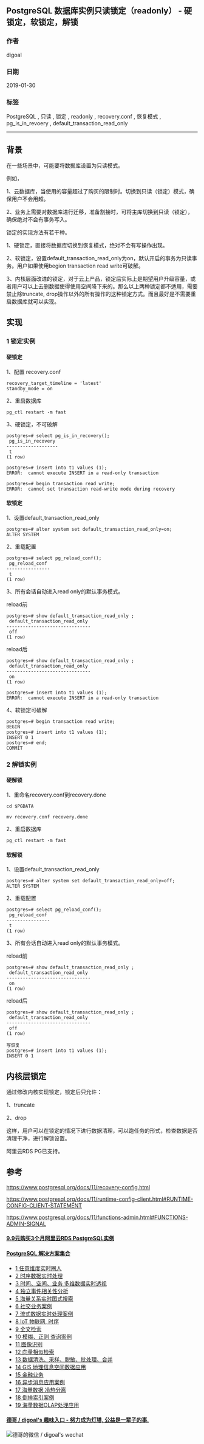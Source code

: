 ## PostgreSQL 数据库实例只读锁定（readonly） - 硬锁定，软锁定，解锁  
                                          
### 作者                                             
digoal                                     
                                      
### 日期                                                                                                         
2019-01-30                                   
                                         
### 标签                                      
PostgreSQL , 只读 , 锁定 , readonly , recovery.conf , 恢复模式 , pg_is_in_revoery , default_transaction_read_only       
                                                                                                            
----                                                                                                      
                                                                                                               
## 背景        
在一些场景中，可能要将数据库设置为只读模式。  
  
例如，  
  
1、云数据库，当使用的容量超过了购买的限制时。切换到只读（锁定）模式，确保用户不会用超。  
  
2、业务上需要对数据库进行迁移，准备割接时，可将主库切换到只读（锁定），确保绝对不会有事务写入。  
  
锁定的实现方法有若干种。  
  
1、硬锁定，直接将数据库切换到恢复模式，绝对不会有写操作出现。  
  
2、软锁定，设置default_transaction_read_only为on，默认开启的事务为只读事务。用户如果使用begion transaction read write可破解。  
  
3、内核层面改进的锁定，对于云上产品，锁定后实际上是期望用户升级容量，或者用户可以上去删数据使得使用空间降下来的。那么以上两种锁定都不适用，需要禁止除truncate, drop操作以外的所有操作的这种锁定方式。而且最好是不需要重启数据库就可以实现。  
  
  
## 实现  
  
### 1 锁定实例  
#### 硬锁定  
1、配置 recovery.conf  
  
```  
recovery_target_timeline = 'latest'  
standby_mode = on  
```  
  
2、重启数据库  
  
```  
pg_ctl restart -m fast  
```  
  
3、硬锁定，不可破解  
  
  
```  
postgres=# select pg_is_in_recovery();  
 pg_is_in_recovery   
-------------------  
 t  
(1 row)  
  
postgres=# insert into t1 values (1);  
ERROR:  cannot execute INSERT in a read-only transaction  
  
postgres=# begin transaction read write;  
ERROR:  cannot set transaction read-write mode during recovery  
```  
  
#### 软锁定  
1、设置default_transaction_read_only  
  
```  
postgres=# alter system set default_transaction_read_only=on;  
ALTER SYSTEM  
```  
  
2、重载配置  
  
```  
postgres=# select pg_reload_conf();  
 pg_reload_conf   
----------------  
 t  
(1 row)  
```  
  
3、所有会话自动进入read only的默认事务模式。  
  
reload前  
  
```  
postgres=# show default_transaction_read_only ;  
 default_transaction_read_only   
-------------------------------  
 off  
(1 row)  
```  
  
reload后  
  
```  
postgres=# show default_transaction_read_only ;  
 default_transaction_read_only   
-------------------------------  
 on  
(1 row)  
  
postgres=# insert into t1 values (1);  
ERROR:  cannot execute INSERT in a read-only transaction  
```  
  
4、软锁定可破解  
  
```  
postgres=# begin transaction read write;  
BEGIN  
postgres=# insert into t1 values (1);  
INSERT 0 1  
postgres=# end;  
COMMIT  
```  
  
### 2 解锁实例  
#### 硬解锁  
  
1、重命名recovery.conf到recovery.done  
  
```  
cd $PGDATA  
  
mv recovery.conf recovery.done  
```  
  
2、重启数据库  
  
```  
pg_ctl restart -m fast  
```  
  
#### 软解锁  
  
1、设置default_transaction_read_only  
  
```  
postgres=# alter system set default_transaction_read_only=off;  
ALTER SYSTEM  
```  
  
2、重载配置  
  
```  
postgres=# select pg_reload_conf();  
 pg_reload_conf   
----------------  
 t  
(1 row)  
```  
  
3、所有会话自动进入read only的默认事务模式。  
  
reload前  
  
```  
postgres=# show default_transaction_read_only ;  
 default_transaction_read_only   
-------------------------------  
 on  
(1 row)  
```  
  
reload后  
  
```  
postgres=# show default_transaction_read_only ;  
 default_transaction_read_only   
-------------------------------  
 off  
(1 row)  
  
写恢复  
postgres=# insert into t1 values (1);  
INSERT 0 1  
```  
  
  
## 内核层锁定  
  
通过修改内核实现锁定，锁定后只允许：   
  
1、truncate  
  
2、drop  
  
这样，用户可以在锁定的情况下进行数据清理，可以跑任务的形式，检查数据是否清理干净，进行解锁设置。  
  
阿里云RDS PG已支持。  
  
  
## 参考  
https://www.postgresql.org/docs/11/recovery-config.html  
  
https://www.postgresql.org/docs/11/runtime-config-client.html#RUNTIME-CONFIG-CLIENT-STATEMENT  
  
https://www.postgresql.org/docs/11/functions-admin.html#FUNCTIONS-ADMIN-SIGNAL    
   
  
  
  
  
  
  
  
  
  
  
  
  
  
  
  
  
  
  
  
  
  
  
  
  
  
  
  
  
  
  
  
  
  
  
  
  
  
  
  
  
  
#### [9.9元购买3个月阿里云RDS PostgreSQL实例](https://www.aliyun.com/database/postgresqlactivity "57258f76c37864c6e6d23383d05714ea")
  
  
#### [PostgreSQL 解决方案集合](https://yq.aliyun.com/topic/118 "40cff096e9ed7122c512b35d8561d9c8")
- [1 任意维度实时圈人](https://yq.aliyun.com/topic/118 "40cff096e9ed7122c512b35d8561d9c8")
- [2 时序数据实时处理](https://yq.aliyun.com/topic/118 "40cff096e9ed7122c512b35d8561d9c8")
- [3 时间、空间、业务 多维数据实时透视](https://yq.aliyun.com/topic/118 "40cff096e9ed7122c512b35d8561d9c8")
- [4 独立事件相关性分析](https://yq.aliyun.com/topic/118 "40cff096e9ed7122c512b35d8561d9c8")
- [5 海量关系实时图式搜索](https://yq.aliyun.com/topic/118 "40cff096e9ed7122c512b35d8561d9c8")
- [6 社交业务案例](https://yq.aliyun.com/topic/118 "40cff096e9ed7122c512b35d8561d9c8")
- [7 流式数据实时处理案例](https://yq.aliyun.com/topic/118 "40cff096e9ed7122c512b35d8561d9c8")
- [8 IoT 物联网, 时序](https://yq.aliyun.com/topic/118 "40cff096e9ed7122c512b35d8561d9c8")
- [9 全文检索](https://yq.aliyun.com/topic/118 "40cff096e9ed7122c512b35d8561d9c8")
- [10 模糊、正则 查询案例](https://yq.aliyun.com/topic/118 "40cff096e9ed7122c512b35d8561d9c8")
- [11 图像识别](https://yq.aliyun.com/topic/118 "40cff096e9ed7122c512b35d8561d9c8")
- [12 向量相似检索](https://yq.aliyun.com/topic/118 "40cff096e9ed7122c512b35d8561d9c8")
- [13 数据清洗、采样、脱敏、批处理、合并](https://yq.aliyun.com/topic/118 "40cff096e9ed7122c512b35d8561d9c8")
- [14 GIS 地理信息空间数据应用](https://yq.aliyun.com/topic/118 "40cff096e9ed7122c512b35d8561d9c8")
- [15 金融业务](https://yq.aliyun.com/topic/118 "40cff096e9ed7122c512b35d8561d9c8")
- [16 异步消息应用案例](https://yq.aliyun.com/topic/118 "40cff096e9ed7122c512b35d8561d9c8")
- [17 海量数据 冷热分离](https://yq.aliyun.com/topic/118 "40cff096e9ed7122c512b35d8561d9c8")
- [18 倒排索引案例](https://yq.aliyun.com/topic/118 "40cff096e9ed7122c512b35d8561d9c8")
- [19 海量数据OLAP处理应用](https://yq.aliyun.com/topic/118 "40cff096e9ed7122c512b35d8561d9c8")
  
  
#### [德哥 / digoal's 趣味入口 - 努力成为灯塔, 公益是一辈子的事.](https://github.com/digoal/blog/blob/master/README.md "22709685feb7cab07d30f30387f0a9ae")
  
  
![德哥的微信 / digoal's wechat](../pic/digoal_weixin.jpg "f7ad92eeba24523fd47a6e1a0e691b59")
  
